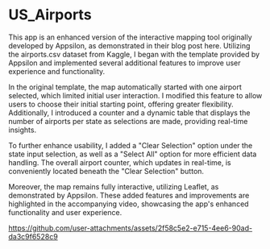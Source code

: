 # US_Airports

This app is an enhanced version of the interactive mapping tool originally developed by Appsilon, as demonstrated in their blog post here. Utilizing the airports.csv dataset from Kaggle, I began with the template provided by Appsilon and implemented several additional features to improve user experience and functionality.

In the original template, the map automatically started with one airport selected, which limited initial user interaction. I modified this feature to allow users to choose their initial starting point, offering greater flexibility. Additionally, I introduced a counter and a dynamic table that displays the number of airports per state as selections are made, providing real-time insights.

To further enhance usability, I added a "Clear Selection" option under the state input selection, as well as a "Select All" option for more efficient data handling. The overall airport counter, which updates in real-time, is conveniently located beneath the "Clear Selection" button.

Moreover, the map remains fully interactive, utilizing Leaflet, as demonstrated by Appsilon. These added features and improvements are highlighted in the accompanying video, showcasing the app's enhanced functionality and user experience.

https://github.com/user-attachments/assets/2f58c5e2-e715-4ee6-90ad-da3c9f6528c9

